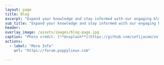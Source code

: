```yaml
---
layout: page
title: Blog
excerpt: "Expand your knowledge and stay informed with our engaging blog posts"
sub_title: "Expand your knowledge and stay informed with our engaging blog posts"
header:
overlay_image: /assets/images/blog-page.jpg
caption: "Photo credit: [**Unsplash**](https://github.com/sofijacom/sofijacom.github.io/blob/main/assets/images/blog-page.jpg?raw=true)"
actions:
  - label: "More Info"
    url: "https://forum.puppylinux.com"
      
---
```

